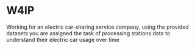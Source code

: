# W4IP
Working for an electric car-sharing service company, using the provided datasets you are assigned the task of processing stations data to understand their electric car usage over time
